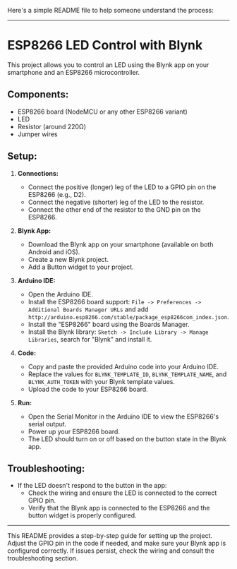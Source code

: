 
Here's a simple README file to help someone understand the process:

---

# ESP8266 LED Control with Blynk

This project allows you to control an LED using the Blynk app on your smartphone and an ESP8266 microcontroller.

## Components:
- ESP8266 board (NodeMCU or any other ESP8266 variant)
- LED
- Resistor (around 220Ω)
- Jumper wires

## Setup:
1. **Connections:**
   - Connect the positive (longer) leg of the LED to a GPIO pin on the ESP8266 (e.g., D2).
   - Connect the negative (shorter) leg of the LED to the resistor.
   - Connect the other end of the resistor to the GND pin on the ESP8266.

2. **Blynk App:**
   - Download the Blynk app on your smartphone (available on both Android and iOS).
   - Create a new Blynk project.
   - Add a Button widget to your project.

3. **Arduino IDE:**
   - Open the Arduino IDE.
   - Install the ESP8266 board support: `File -> Preferences -> Additional Boards Manager URLs` and add `http://arduino.esp8266.com/stable/package_esp8266com_index.json`.
   - Install the "ESP8266" board using the Boards Manager.
   - Install the Blynk library: `Sketch -> Include Library -> Manage Libraries`, search for "Blynk" and install it.

4. **Code:**
   - Copy and paste the provided Arduino code into your Arduino IDE.
   - Replace the values for `BLYNK_TEMPLATE_ID`, `BLYNK_TEMPLATE_NAME`, and `BLYNK_AUTH_TOKEN` with your Blynk template values.
   - Upload the code to your ESP8266 board.

5. **Run:**
   - Open the Serial Monitor in the Arduino IDE to view the ESP8266's serial output.
   - Power up your ESP8266 board.
   - The LED should turn on or off based on the button state in the Blynk app.

## Troubleshooting:
- If the LED doesn't respond to the button in the app:
  - Check the wiring and ensure the LED is connected to the correct GPIO pin.
  - Verify that the Blynk app is connected to the ESP8266 and the button widget is properly configured.

---

This README provides a step-by-step guide for setting up the project. Adjust the GPIO pin in the code if needed, and make sure your Blynk app is configured correctly. If issues persist, check the wiring and consult the troubleshooting section.
